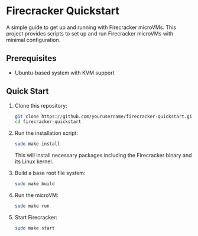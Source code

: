# Firecracker Quickstart

A simple guide to get up and running with Firecracker microVMs. This project provides scripts to set up and run Firecracker microVMs with minimal configuration.

## Prerequisites

- Ubuntu-based system with KVM support

## Quick Start

1. Clone this repository:

   ```bash
   git clone https://github.com/yourusername/firecracker-quickstart.git
   cd firecracker-quickstart
   ```

2. Run the installation script:

   ```bash
   sudo make install
   ```

   This will install necessary packages including the Firecracker binary and its Linux kernel.

3. Build a base root file system:

   ```bash
   sudo make build
   ```

4. Run the microVM:

   ```bash
   sudo make run
   ```

5. Start Firecracker:

   ```bash
   sudo make start
   ```